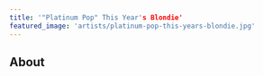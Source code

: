 ```yaml
---
title: '"Platinum Pop" This Year's Blondie'
featured_image: 'artists/platinum-pop-this-years-blondie.jpg'
---
```


## About


